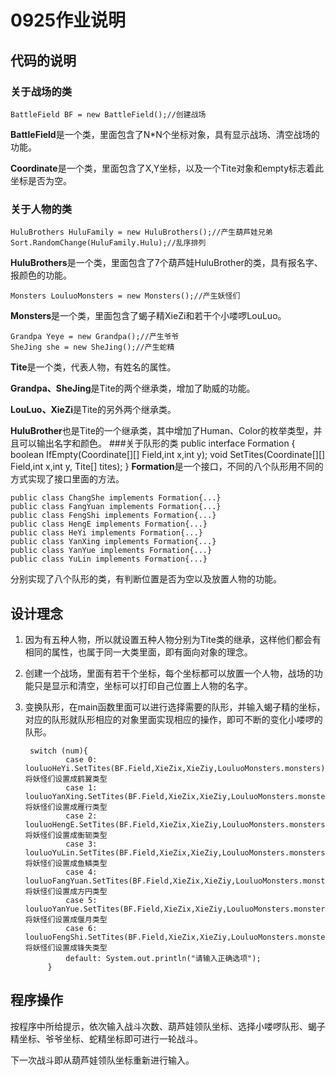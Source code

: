 # 0925作业说明

## 代码的说明
### 关于战场的类
    BattleField BF = new BattleField();//创建战场
**BattleField**是一个类，里面包含了N*N个坐标对象，具有显示战场、清空战场的功能。

**Coordinate**是一个类，里面包含了X,Y坐标，以及一个Tite对象和empty标志着此坐标是否为空。

### 关于人物的类
    HuluBrothers HuluFamily = new HuluBrothers();//产生葫芦娃兄弟
    Sort.RandomChange(HuluFamily.Hulu);//乱序排列
**HuluBrothers**是一个类，里面包含了7个葫芦娃HuluBrother的类，具有报名字、报颜色的功能。

    Monsters LouluoMonsters = new Monsters();//产生妖怪们
**Monsters**是一个类，里面包含了蝎子精XieZi和若干个小喽啰LouLuo。

    Grandpa Yeye = new Grandpa();//产生爷爷
    SheJing she = new SheJing();//产生蛇精
**Tite**是一个类，代表人物，有姓名的属性。

**Grandpa、SheJing**是Tite的两个继承类，增加了助威的功能。

**LouLuo、XieZi**是Tite的另外两个继承类。

**HuluBrother**也是Tite的一个继承类，其中增加了Human、Color的枚举类型，并且可以输出名字和颜色。
###关于队形的类
    public interface Formation {
    	boolean IfEmpty(Coordinate[][] Field,int x,int y);
    	void SetTites(Coordinate[][] Field,int x,int y, Tite[] tites);
	}
**Formation**是一个接口，不同的八个队形用不同的方式实现了接口里面的方法。 

    public class ChangShe implements Formation{...}
	public class FangYuan implements Formation{...}
	public class FengShi implements Formation{...}
	public class HengE implements Formation{...}
	public class HeYi implements Formation{...}
	public class YanXing implements Formation{...}
	public class YanYue implements Formation{...}
	public class YuLin implements Formation{...}
分别实现了八个队形的类，有判断位置是否为空以及放置人物的功能。

## 设计理念
1. 因为有五种人物，所以就设置五种人物分别为Tite类的继承，这样他们都会有相同的属性，也属于同一大类里面，即有面向对象的理念。
2. 创建一个战场，里面有若干个坐标，每个坐标都可以放置一个人物，战场的功能只是显示和清空，坐标可以打印自己位置上人物的名字。
3. 变换队形，在main函数里面可以进行选择需要的队形，并输入蝎子精的坐标，对应的队形就队形相应的对象里面实现相应的操作，即可不断的变化小喽啰的队形。

    	switch (num){
                case 0: louluoHeYi.SetTites(BF.Field,XieZix,XieZiy,LouluoMonsters.monsters);break;//将妖怪们设置成鹤翼类型
                case 1: louluoYanXing.SetTites(BF.Field,XieZix,XieZiy,LouluoMonsters.monsters);break;//将妖怪们设置成雁行类型
                case 2: louluoHengE.SetTites(BF.Field,XieZix,XieZiy,LouluoMonsters.monsters);break;//将妖怪们设置成衡轭类型
                case 3: louluoYuLin.SetTites(BF.Field,XieZix,XieZiy,LouluoMonsters.monsters);break;//将妖怪们设置成鱼鳞类型
                case 4: louluoFangYuan.SetTites(BF.Field,XieZix,XieZiy,LouluoMonsters.monsters);break;//将妖怪们设置成方円类型
                case 5: louluoYanYue.SetTites(BF.Field,XieZix,XieZiy,LouluoMonsters.monsters);break;//将妖怪们设置成偃月类型
                case 6: louluoFengShi.SetTites(BF.Field,XieZix,XieZiy,LouluoMonsters.monsters);break;//将妖怪们设置成锋失类型
                default: System.out.println("请输入正确选项");
            }
## 程序操作
按程序中所给提示，依次输入战斗次数、葫芦娃领队坐标、选择小喽啰队形、蝎子精坐标、爷爷坐标、蛇精坐标即可进行一轮战斗。

下一次战斗即从葫芦娃领队坐标重新进行输入。

